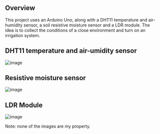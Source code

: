 ## Overview
This project uses an Arduino Uno, along with a DHT11 temperature and air-humidity sensor, a soil resistive moisture sensor and a LDR module. The idea is to collect the conditions of a close environment and turn on an irrigation system.

## DHT11 temperature and air-umidity sensor
![image](https://github.com/dfdaa0/estufa-arduino/assets/62820023/c1c46b10-1358-493c-9786-20ac1f89947e)

## Resistive moisture sensor
![image](https://github.com/dfdaa0/estufa-arduino/assets/62820023/fd809b75-63fd-465c-af71-0fdf9a453b23)

## LDR Module
![image](https://github.com/dfdaa0/estufa-arduino/assets/62820023/e9f074f4-880e-40b8-8803-73bf2e187b75)

Note: none of the images are my property.
